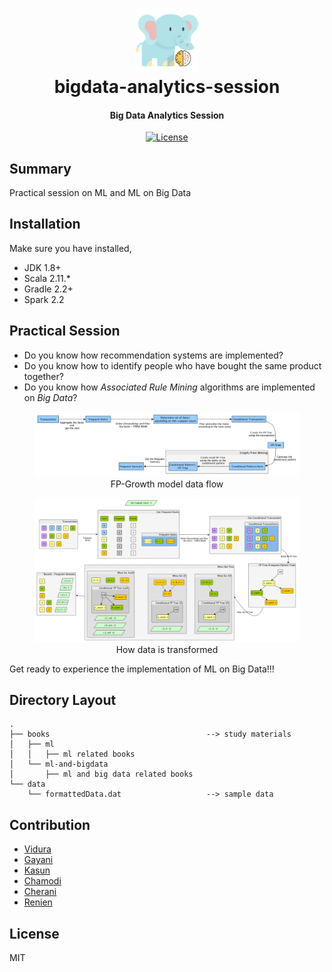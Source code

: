 <h1 align="center">
<img src="https://raw.githubusercontent.com/Renien/bigdata-analytics-session/master/blob/big-and-ml.png" alt="article" width="20%" height="20%">
    <br>
        bigdata-analytics-session
    <br>
  <h4 align="center">Big Data Analytics Session</h4>
</h1>

<p align="center">
  <a href="https://github.com/Renien/bigdata-analytics-session/blob/master/LICENSE">
    <img src="https://img.shields.io/npm/l/express.svg?maxAge=2592000&style=flat-square"
         alt="License">
  </a>
</p>

## Summary
Practical session on ML and ML on Big Data

## Installation

Make sure you have installed,
- JDK 1.8+
- Scala 2.11.*
- Gradle 2.2+
- Spark 2.2

## Practical Session

- Do you know how recommendation systems are implemented? 
- Do you know how to identify people who have bought the same product together?
- Do you know how *Associated Rule Mining*  algorithms are implemented on *Big Data*?

<figure align="center">
    <img src="https://raw.githubusercontent.com/Renien/bigdata-analytics-session/master/blob/fp-tree-flow.png" alt="FP-Growth model data flow" >
    <figcaption >FP-Growth model data flow</figcaption>
</figure>

<figure align="center">
    <img src="https://raw.githubusercontent.com/Renien/bigdata-analytics-session/master/blob/fp-tree-example.png" alt="How data is transformed" >
    <figcaption >How data is transformed</figcaption>
</figure>

Get ready to experience the implementation of ML on Big Data!!!

## Directory Layout
```
.
├── books                                   --> study materials
│   ├── ml
│   │   ├── ml related books
│   └── ml-and-bigdata
│       ├── ml and big data related books
└── data
    └── formattedData.dat                   --> sample data
```

## Contribution

- [Vidura]()
- [Gayani]()
- [Kasun]()
- [Chamodi]()
- [Cherani]()
- [Renien](https://twitter.com/RenienJoseph)

## License
MIT
